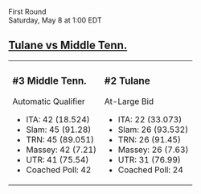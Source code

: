 First Round  
Saturday, May 8 at 1:00 EDT
## [Tulane vs Middle Tenn.](https://www.ncaa.com/game/5833399) 

<table><tr><td>  

### #3 Middle Tenn.  

Automatic Qualifier  
- ITA: 42 (18.524)  
- Slam: 45 (91.28)  
- TRN: 45 (89.051)  
- Massey: 42 (7.21)  
- UTR: 41 (75.54)  
- Coached Poll: 42  

</td><td>  

### #2 Tulane  

At-Large Bid  
- ITA: 22 (33.073)  
- Slam: 26 (93.532)  
- TRN: 26 (91.45)  
- Massey: 26 (7.63)  
- UTR: 31 (76.99)  
- Coached Poll: 24  

</td></tr></table>  